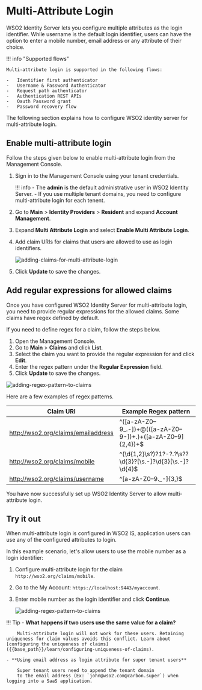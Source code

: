 # Multi-Attribute Login

WSO2 Identity Server lets you configure multiple attributes as the login identifier. While username is the default login identifier, users can have the option to enter a mobile number, email address or any attribute of their choice.

!!! info "Supported flows"

    Multi-attribute login is supported in the following flows:

    -   Identifier first authenticator
    -   Username & Password Authenticator
    -   Request path authenticator
    -   Authentication REST APIs
    -   Oauth Password grant
    -   Password recovery flow

The following section explains how to configure WSO2 identity server for multi-attribute login.

## Enable multi-attribute login

Follow the steps given below to enable multi-attribute login from the Management Console.

1.  Sign in to the Management Console using your tenant credentials.

    !!! info
        - The **admin** is the default administrative user in WSO2 Identity Server.
        - If you use multiple tenant domains, you need to configure multi-attribute login for each tenent.

2.  Go to **Main** > **Identity Providers** > **Resident** and expand **Account Management**.

3.  Expand **Multi Attribute Login** and select **Enable Multi Attribute Login**.

4.  Add claim URIs for claims that users are allowed to use as login identifiers.

    ![adding-claims-for-multi-attribute-login]({{base_path}}/assets/img/guides/adding-claims-for-multi-attribute-login.png)

5. Click **Update** to save the changes.

## Add regular expressions for allowed claims

Once you have configured WSO2 Identity Server for multi-attribute login, you need to provide regular expressions for the allowed claims. Some claims have regex defined by default. 

If you need to define regex for a claim, follow the steps below.

1.  Open the Management Console. 
2.  Go to **Main** > **Claims** and click **List**.
3.  Select the claim you want to provide the regular expression for and click **Edit**.
4.  Enter the regex pattern under the **Regular Expression** field.
5.  Click **Update** to save the changes.

![adding-regex-pattern-to-claims]({{base_path}}/assets/img/guides/adding-regex-pattern-to-claim.png)

Here are a few examples of regex patterns.

| Claim URI                           | Example Regex pattern    |
|-------------------------------------|-----------------------------------------------------------------|
| http://wso2.org/claims/emailaddress | ^([a-zA-Z0–9_\.\-])+\@(([a-zA-Z0–9\-])+\.)+([a-zA-Z0–9]{2,4})+$ |
| http://wso2.org/claims/mobile       | ^(\d{1,2}\s?)?1?-?.?\s??\d{3}?[\s.-]?\d{3}[\s.-]?\d{4}$ |
| http://wso2.org/claims/username     | ^[a-zA-Z0–9._-]{3,}$                                            |

You have now successfully set up WSO2 Identity Server to allow multi-attribute login.

## Try it out

When multi-attribute login is configured in WSO2 IS, application users can use any of the configured attributes to login. 

In this example scenario, let's allow users to use the mobile number as a login identifier:

1.  Configure multi-attribute login for the claim `http://wso2.org/claims/mobile`.
2.  Go to the My Account: `https://localhost:9443/myaccount`.
3.  Enter mobile number as the login identifier and click **Continue**.

    ![adding-regex-pattern-to-claims]({{base_path}}/assets/img/guides/login-with-mobile-number.png)

!!! Tip
    - **What happens if two users use the same value for a claim?** 

        Multi-attribute login will not work for these users. Retaining uniqueness for claim values avoids this conflict. Learn about [configuring the uniqueness of claims]({{base_path}}/learn/configuring-uniqueness-of-claims).

    - **Using email address as login attribute for super tenant users**

        Super tenant users need to append the tenant domain 
        to the email address (Ex: `john@wso2.com@carbon.super`) when logging into a SaaS application.   

